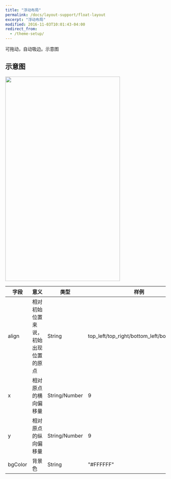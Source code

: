 ```yaml
---
title: "浮动布局"
permalink: /docs/layout-support/float-layout
excerpt: "浮动布局"
modified: 2016-11-03T10:01:43-04:00
redirect_from:
  - /theme-setup/
---
```


可拖动，自动吸边。示意图

## 示意图

<img src="https://gw.alicdn.com/tfs/TB1PPJFQXXXXXauXFXXXXXXXXXX-720-1280.gif" width = "360" height = "640"/>

| 字段 | 意义 | 类型 | 样例 |
| --- | --- | --- | --- |
| align | 相对初始位置来说，初始出现位置的原点 | String | top_left/top_right/bottom_left/bottom_right |
| x | 相对原点的横向偏移量| String/Number| 9|
| y | 相对原点的纵向偏移量| String/Number| 9|
| bgColor | 背景色 | String | "#FFFFFF"|